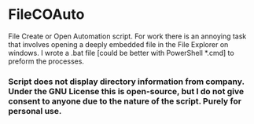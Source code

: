 # FileCOAuto
File Create or Open Automation script. For work there is an annoying task that involves opening a deeply embedded file in the File Explorer on windows. I wrote a .bat file [could be better with PowerShell *.cmd] to preform the processes.

### Script does not display directory information from company. Under the GNU License this is open-source, but I do not give consent to anyone due to the nature of the script. Purely for personal use.
